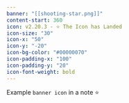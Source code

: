 ```yaml
---
banner: "[[shooting-star.png]]"
content-start: 360
icon: v2.20.3 - ⭐ The Icon has Landed
icon-size: "30"
icon-x: "50"
icon-y: "-20"
icon-bg-color: "#00000070"
icon-padding-x: "100"
icon-padding-y: "20"
icon-font-weight: bold
---
```


Example `banner icon` in a note ⭐